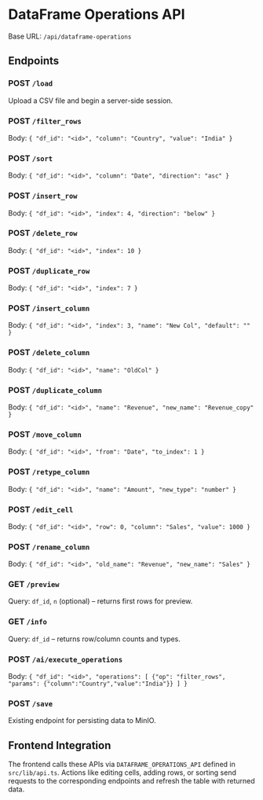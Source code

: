 # DataFrame Operations API

Base URL: `/api/dataframe-operations`

## Endpoints

### POST `/load`
Upload a CSV file and begin a server-side session.

### POST `/filter_rows`
Body: `{ "df_id": "<id>", "column": "Country", "value": "India" }`

### POST `/sort`
Body: `{ "df_id": "<id>", "column": "Date", "direction": "asc" }`

### POST `/insert_row`
Body: `{ "df_id": "<id>", "index": 4, "direction": "below" }`

### POST `/delete_row`
Body: `{ "df_id": "<id>", "index": 10 }`

### POST `/duplicate_row`
Body: `{ "df_id": "<id>", "index": 7 }`

### POST `/insert_column`
Body: `{ "df_id": "<id>", "index": 3, "name": "New Col", "default": "" }`

### POST `/delete_column`
Body: `{ "df_id": "<id>", "name": "OldCol" }`

### POST `/duplicate_column`
Body: `{ "df_id": "<id>", "name": "Revenue", "new_name": "Revenue_copy" }`

### POST `/move_column`
Body: `{ "df_id": "<id>", "from": "Date", "to_index": 1 }`

### POST `/retype_column`
Body: `{ "df_id": "<id>", "name": "Amount", "new_type": "number" }`

### POST `/edit_cell`
Body: `{ "df_id": "<id>", "row": 0, "column": "Sales", "value": 1000 }`

### POST `/rename_column`
Body: `{ "df_id": "<id>", "old_name": "Revenue", "new_name": "Sales" }`

### GET `/preview`
Query: `df_id`, `n` (optional) – returns first rows for preview.

### GET `/info`
Query: `df_id` – returns row/column counts and types.

### POST `/ai/execute_operations`
Body: `{ "df_id": "<id>", "operations": [ {"op": "filter_rows", "params": {"column":"Country","value":"India"}} ] }`

### POST `/save`
Existing endpoint for persisting data to MinIO.

## Frontend Integration
The frontend calls these APIs via `DATAFRAME_OPERATIONS_API` defined in `src/lib/api.ts`. Actions like editing cells, adding rows, or sorting send requests to the corresponding endpoints and refresh the table with returned data.
